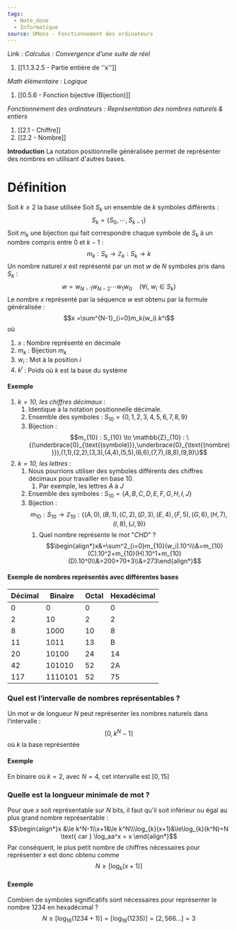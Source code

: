 ```yaml
---
tags:
  - Note_done
  - Informatique
source: UMons - Fonctionnement des ordinateurs
---
```


Link :
_Calculus : Convergence d’une suite de réel_
1. [[1.1.3.2.5 - Partie entière de ''x'']]

_Math élémentaire : Logique_
1. [[0.5.6 - Fonction bijective (Bijection)]]

_Fonctionnement des ordinateurs : Représentation des nombres naturels & entiers_
1. [[2.1 - Chiffre]]
2. [[2.2 - Nombre]]

**Introduction**
La notation positionnelle généralisée permet de représenter des nombres en utilisant d'autres bases.

# Définition
Soit $k \ge 2$ la base utilisée
Soit $S_k$ un ensemble de $k$ symboles différents : $$S_k=\{S_0,\cdots,S_{k-1}\}$$
Soit $m_k$ une bijection qui fait correspondre chaque symbole de $S_k$ à un nombre compris entre 0 et $k-1$ : $$m_k : S_k\to \mathbb{Z}_k : S_k \to k$$
Un nombre naturel $x$ est représenté par un mot $w$ de $N$ symboles pris dans $S_k$ : $$w=w_{N-1}w_{N-2}\cdots w_1w_0\quad (\forall i,\ w_i \in S_k)$$
Le nombre $x$ représenté par la séquence $w$ est obtenu par la formule généralisée : $$x =\sum^{N-1}_{i=0}m_k(w_i).k^i$$ où
1. $x$ : Nombre représenté en décimale
2. $m_k$ : Bijection $m_k$ 
3. $w_i$ : Mot à la position $i$
4. $k^i$ : Poids où $k$ est la base du système 

#### Exemple
1. _$k=10$, les chiffres décimaux_ :
	1. Identique à la notation positionnelle décimale.
	2. Ensemble des symboles : $S_{10} = \{0,1,2,3,4,5,6,7,8,9\}$ 
	3. Bijection : $$m_{10} : S_{10} \to \mathbb{Z}_{10} : \{(\underbrace{0}_{\text{(symbole)}},\underbrace{0}_{\text{(nombre)}}),(1,1),(2,2),(3,3),(4,4),(5,5),(6,6),(7,7),(8,8),(9,9)\}$$
2. _$k=10$, les lettres_ :
	1. Nous pourrions utiliser des symboles différents des chiffres décimaux pour travailler en base 10. 
		1. Par exemple, les lettres $A$ à $J$
	2. Ensemble des symboles : $S_{10} = \{A,B,C,D,E,F,G,H,I,J\}$ 
	3. Bijection : $$m_{10} : S_{10}\to \mathbb{Z}_{10} : \{(A,0),(B,1),(C,2),(D,3),(E,4),(F,5),(G,6),(H,7),(I,8),(J,9)\}$$
		1. Quel nombre représente le mot "$CHD$" ? $$\begin{align*}x&=\sum^2_{i=0}m_{10}(w_i).10^i\\&=m_{10}(C).10^2+m_{10}(H).10^1+m_{10}(D).10^0\\&=200+70+3\\&=273\end{align*}$$

#### Exemple de nombres représentés avec différentes bases 
|Décimal | Binaire | Octal | Hexadécimal |
| ---|---|---|---| 
|0 | 0 | 0 |0
|2 | 10 | 2 | 2
|8 | 1000 | 10| 8
|11| 1011 | 13| B
|20|10100| 24| 14
|42|101010|52| 2A
|117|1110101|52|75

### Quel est l’intervalle de nombres représentables ?
Un mot $w$ de longueur $N$ peut représenter les nombres naturels dans l’intervalle : $$[0,k^N-1]$$ où $k$ la base représentée 
#### Exemple
En binaire où $k=2$, avec $N=4$, cet intervalle est $[0,15]$

### Quelle est la longueur minimale de mot ?
Pour que $x$ soit représentable sur $N$ bits, il faut qu'il soit inférieur ou égal au plus grand nombre représentable : $$\begin{align*}x &\le k^N-1\\x+1&\le k^N\\\log_{k}(x+1)&\le\log_{k}(k^N)=N \text{ car } \log_aa^x = x \end{align*}$$
Par conséquent, le plus petit nombre de chiffres nécessaires pour représenter $x$ est donc obtenu comme $$N \ge [\log_{k}(x+1)]$$
#### Exemple
Combien de symboles significatifs sont nécessaires pour représenter le nombre $1234$ en hexadécimal ? 
$$N \ge [\log_{16}(1234+1)]=[\log_{16}(1235)]=[2,566…]=3$$

